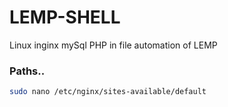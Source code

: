 # LEMP-SHELL
Linux
inginx
mySql
PHP
in file automation of LEMP 
### Paths..
```bash
sudo nano /etc/nginx/sites-available/default
```
